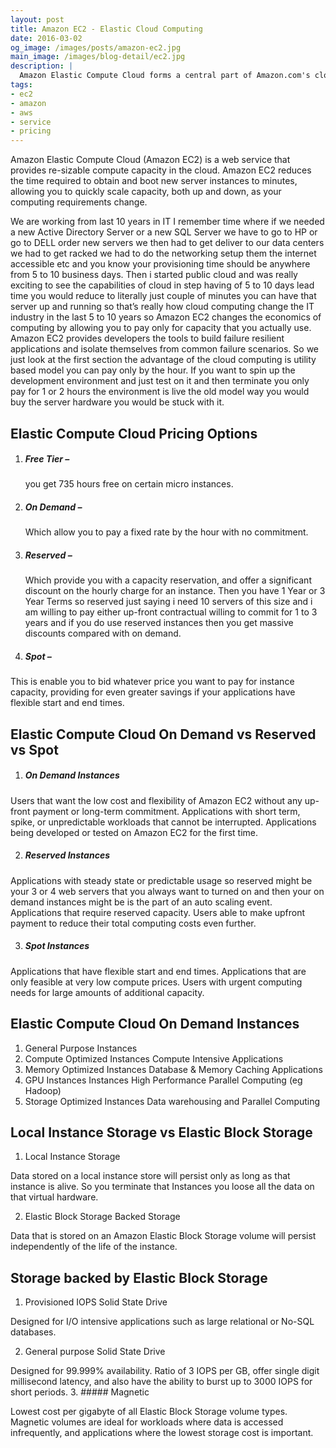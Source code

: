 ```yaml
---
layout: post
title: Amazon EC2 - Elastic Cloud Computing
date: 2016-03-02
og_image: /images/posts/amazon-ec2.jpg
main_image: /images/blog-detail/ec2.jpg
description: |
  Amazon Elastic Compute Cloud forms a central part of Amazon.com's cloud-computing platform, Amazon Web Services, by allowing users to rent virtual computers on which to run their own computer applications.
tags:
- ec2
- amazon
- aws
- service
- pricing
---
```

Amazon Elastic Compute Cloud (Amazon EC2) is a web service that provides re-sizable compute capacity in the cloud. <!--more-->
Amazon EC2 reduces the time required to obtain and boot new server instances to minutes, allowing you to quickly scale capacity, both up and down, as your computing requirements change.

We are working from last 10 years in IT I remember time where if we needed a new Active Directory Server or a new SQL Server we have to go to HP or go to DELL order new servers we then had to get deliver to our data centers we had to get racked we had to do the networking setup them the internet accessible etc and you know your provisioning time should be anywhere from 5 to 10 business days. Then i started public cloud and was really exciting to see the capabilities of cloud in step having of 5 to 10 days lead time you would reduce to literally just couple of minutes you can have that server up and running so that’s really how cloud computing change the IT industry in the last 5 to 10 years so Amazon EC2 changes the economics of computing by allowing you to pay only for capacity that you actually use. Amazon EC2 provides developers the tools to build failure resilient applications and isolate themselves from common failure scenarios. So we just look at the first section the advantage of the cloud computing is utility based model you can pay only by the hour. If you want to spin up the development environment and just test on it and then terminate you only pay for 1 or 2 hours the environment is live the old model way you would buy the server hardware you would be stuck with it.

Elastic Compute Cloud Pricing Options
---

1. ##### Free Tier – 
   you get 735 hours free on certain micro instances.

2. ##### On Demand – 
   Which allow you to pay a fixed rate by the hour with no commitment.

3. ##### Reserved –
   Which provide you with a capacity reservation, and offer a significant discount on the hourly charge for an instance. Then you have 1 Year or 3 Year Terms so reserved just saying i need 10 servers of this size and i am willing to pay either up-front contractual willing to commit for 1 to 3 years and if you do use reserved instances then you get massive discounts compared with on demand.

4. ##### Spot –
  This is enable you to bid whatever price you want to pay for instance capacity, providing for even greater savings if your applications have flexible start and end times.

Elastic Compute Cloud On Demand vs Reserved vs Spot
---

1. ##### On Demand Instances

<span>Users that want the low cost and flexibility of Amazon EC2 without any up-front payment or long-term commitment.</span>
<span>Applications with short term, spike, or unpredictable workloads that cannot be interrupted.</span>
<span>Applications being developed or tested on Amazon EC2 for the first time.</span>  

2. ##### Reserved Instances

<span>Applications with steady state or predictable usage so reserved might be your 3 or 4 web servers that you always want to turned on and then your on demand instances might be is the part of an auto scaling event.</span>
<span>Applications that require reserved capacity.</span>
<span>Users able to make upfront payment to reduce their total computing costs even further.</span>

3. ##### Spot Instances
  
<span>  Applications that have flexible start and end times.</span>
<span>Applications that are only feasible at very low compute prices.</span>
<span>Users with urgent computing needs for large amounts  of additional capacity.</span>

Elastic Compute Cloud On Demand Instances
---

1. General Purpose Instances
2. Compute Optimized Instances
    <span>Compute Intensive Applications</span>
3. Memory Optimized Instances
  <span>Database & Memory Caching Applications</span>
4. GPU Instances Instances
  <span>High Performance Parallel Computing (eg Hadoop)</span>
5. Storage Optimized Instances
  <span>Data warehousing and Parallel Computing</span>

Local Instance Storage vs Elastic Block Storage
---

1. Local Instance Storage

<span>Data stored on a local instance store will persist only as long as that instance is alive. So you terminate that Instances you loose all the data on that virtual hardware.</span> 

2. Elastic Block Storage Backed Storage

<span>Data that is stored on an Amazon Elastic Block Storage volume will persist independently of the life of the instance.</span>

Storage backed by Elastic Block Storage
---
1. Provisioned IOPS Solid State Drive
 
<span>Designed for I/O intensive applications such as large relational or No-SQL databases.</span>

2. General purpose Solid State Drive

<span>Designed for 99.999% availability.</span>
<span>Ratio of 3 IOPS per GB, offer single digit millisecond latency, and also have the ability to burst up to 3000 IOPS for short periods.</span>
3. ##### Magnetic

<span>Lowest cost per gigabyte of all Elastic Block Storage volume types. Magnetic volumes are ideal for workloads where data is accessed infrequently, and applications where the lowest storage cost is important.</span>
   
